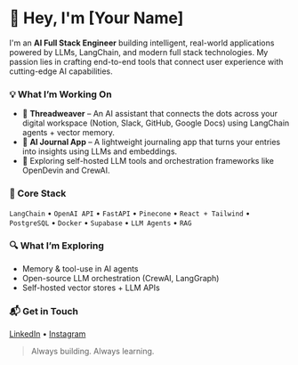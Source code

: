 # 👋 Hey, I'm [Your Name]

I'm an **AI Full Stack Engineer** building intelligent, real-world applications powered by LLMs, LangChain, and modern full stack technologies. My passion lies in crafting end-to-end tools that connect user experience with cutting-edge AI capabilities.

### 💡 What I’m Working On
- 🧠 **Threadweaver** – An AI assistant that connects the dots across your digital workspace (Notion, Slack, GitHub, Google Docs) using LangChain agents + vector memory.
- 📓 **AI Journal App** – A lightweight journaling app that turns your entries into insights using LLMs and embeddings.
- 🧰 Exploring self-hosted LLM tools and orchestration frameworks like OpenDevin and CrewAI.

### 🧠 Core Stack
`LangChain` • `OpenAI API` • `FastAPI` • `Pinecone` • `React + Tailwind` • `PostgreSQL` • `Docker` • `Supabase` • `LLM Agents` • `RAG`

### 🔍 What I’m Exploring
- Memory & tool-use in AI agents
- Open-source LLM orchestration (CrewAI, LangGraph)
- Self-hosted vector stores + LLM APIs

### 📬 Get in Touch
[LinkedIn]([https://linkedin.com/in/your-profile](https://www.linkedin.com/in/ronit-thummaluru-2505101ab/)) • [Instagram](https://instagram.com/ronithummaluru) 
> Always building. Always learning.
